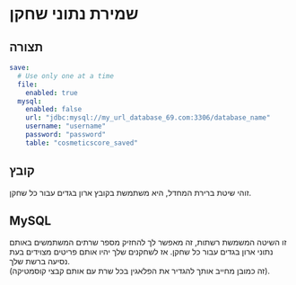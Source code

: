 # שמירת נתוני שחקן

## תצורה

```yaml
save:
  # Use only one at a time
  file:
    enabled: true
  mysql:
    enabled: false
    url: "jdbc:mysql://my_url_database_69.com:3306/database_name"
    username: "username"
    password: "password"
    table: "cosmeticscore_saved"
```

## קובץ

זוהי שיטת ברירת המחדל, היא משתמשת בקובץ ארון בגדים עבור כל שחקן.

## MySQL

זו השיטה המשמשת רשתות, זה מאפשר לך להחזיק מספר שרתים המשתמשים באותם נתוני ארון בגדים עבור כל שחקן. אז לשחקנים שלך יהיו אותם פריטים מצוידים בעת נסיעה ברשת שלך.\
(זה כמובן מחייב אותך להגדיר את הפלאגין בכל שרת עם אותם קבצי קוסמטיקה).
